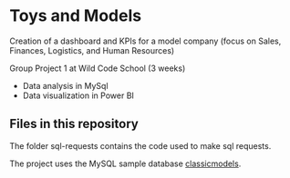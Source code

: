 # Toys and Models

Creation of a dashboard and KPIs for a model company (focus on Sales, Finances, Logistics, and Human Resources)

Group Project 1 at Wild Code School (3 weeks)

* Data analysis in MySql
* Data visualization in Power BI
  

## Files in this repository

The folder sql-requests contains the code used to make sql requests.

The project uses the MySQL sample database [classicmodels](https://www.mysqltutorial.org/getting-started-with-mysql/mysql-sample).
